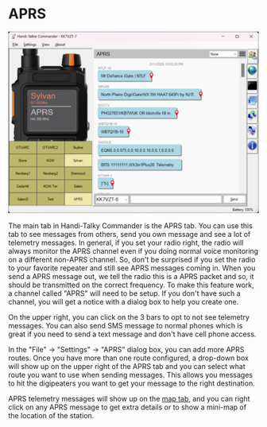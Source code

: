 # APRS

![image](https://github.com/Ylianst/HTCommander/blob/main/docs/images/ht-aprs.png?raw=true)

The main tab in Handi-Talky Commander is the APRS tab. You can use this tab to see messages from others, send you own message and see a lot of telemetry messages. In general, if you set your radio right, the radio will always monitor the APRS channel even if you doing normal voice monitoring on a different non-APRS channel. So, don't be surprised if you set the radio to your favorite repeater and still see APRS messages coming in. When you send a APRS message out, we tell the radio this is a APRS packet and so, it should be transmitted on the correct frequency. To make this feature work, a channel called "APRS" will need to be setup. If you don't have such a channel, you will get a notice with a dialog box to help you create one.

On the upper right, you can click on the 3 bars to opt to not see telemetry messages. You can also send SMS message to normal phones which is great if you need to send a text message and don't have cell phone access.

In the "File" -> "Settings" -> "APRS" dialog box, you can add more APRS routes. Once you have more than one route configured, a drop-down box will show up on the upper right of the APRS tab and you can select what route you want to use when sending messages. This allows you messages to hit the digipeaters you want to get your message to the right destination.

APRS telemetry messages will show up on the [map tab](https://github.com/Ylianst/HTCommander/blob/main/docs/Map.md), and you can right click on any APRS message to get extra details or to show a mini-map of the location of the station.
